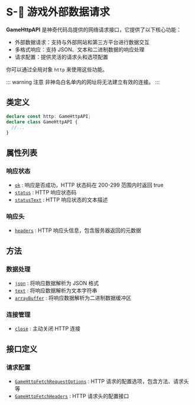 # S-🔗 游戏外部数据请求

**GameHttpAPI** 是神奇代码岛提供的网络请求接口，它提供了以下核心功能：

- 外部数据请求：支持与外部网站和第三方平台进行数据交互
- 多格式响应：支持 JSON、文本和二进制数据的响应处理
- 请求配置：提供灵活的请求头和选项配置

你可以通过全局对象 `http` 来使用这些功能。

::: warning 注意
非神岛白名单内的网址将无法建立有效的连接。
:::

## 类定义

```typescript
declare const http: GameHttpAPI;
declare class GameHttpAPI {
  //...
}
```

## 属性列表

### 响应状态

- [`ok`](./response#ok) : 响应是否成功，HTTP 状态码在 200-299 范围内时返回 true
- [`status`](./response#status) : HTTP 响应状态码
- [`statusText`](./response#statusText) : HTTP 响应状态的文本描述

### 响应头

- [`headers`](./response#headers) : HTTP 响应头信息，包含服务器返回的元数据

## 方法

### 数据处理

- [`json`](./request#json) : 将响应数据解析为 JSON 格式
- [`text`](./response#text) : 将响应数据解析为文本字符串
- [`arrayBuffer`](./response#arrayBuffer) : 将响应数据解析为二进制数据缓冲区

### 连接管理

- [`close`](./response#close) : 主动关闭 HTTP 连接

## 接口定义

### 请求配置

- [`GameHttpFetchRequestOptions`](./request#GameHttpFetchRequestOptions) : HTTP 请求的配置选项，包含方法、请求头等
- [`GameHttpFetchHeaders`](./request#GameHttpFetchHeaders) : HTTP 请求头的配置接口
